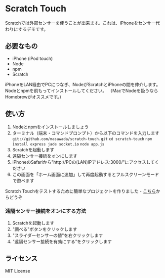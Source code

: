 # Scratch Touch #

Scratchでは外部センサーを使うことが出来ます。これは、iPhoneをセンサー代わりにするデモです。

## 必要なもの ##
* iPhone (iPod touch)
* Node
* npm
* Scratch

iPhoneをLAN経由でPCにつなぎ、NodeがScratchとiPhoneの間を仲介します。
Nodeとnpmを前もってインストールしてください。
（MacでNodeを扱うならHomebrewがオススメです。）

## 使い方 ##
1. Nodeとnpmをインストールしましょう
2. ターミナル（端末・コマンドプロンプト）から以下のコマンドを入力します
`git://github.com/masawada/scratch-touch.git`
`cd scratch-touch`
`npm install express jade socket.io`
`node app.js`
3. Scratchを起動します
4. 遠隔センサー接続をオンにします
5. iPhoneのSafariから"http://PCの(LAN)IPアドレス:3000/"にアクセスしてください
6. この画面を「ホーム画面に追加」して再度起動するとフルスクリーンモードで遊べます

Scratch Touchをテストするために簡単なプロジェクトを作りました - [こちら](http://scratch.mit.edu/projects/masawada/2355353)からどうぞ

### 遠隔センサー接続をオンにする方法 ###
1. Scratchを起動します
2. "調べる"ボタンをクリックします
3. "スライダーセンサーの値"を右クリックします
4. "遠隔センサー接続を有効にする"をクリックします

## ライセンス ##
MIT License
